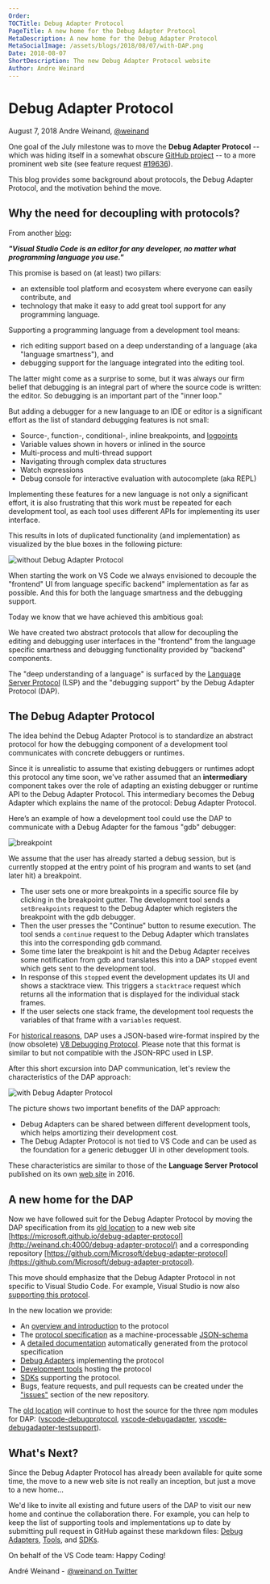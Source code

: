 ```yaml
---
Order:
TOCTitle: Debug Adapter Protocol
PageTitle: A new home for the Debug Adapter Protocol
MetaDescription: A new home for the Debug Adapter Protocol
MetaSocialImage: /assets/blogs/2018/08/07/with-DAP.png
Date: 2018-08-07
ShortDescription: The new Debug Adapter Protocol website
Author: Andre Weinard
---
```

# Debug Adapter Protocol

August 7, 2018 Andre Weinand, [@weinand](https://twitter.com/weinand)

One goal of the July milestone was to move the **Debug Adapter Protocol** -- which was hiding itself in a somewhat obscure [GitHub project](https://github.com/Microsoft/vscode-debugadapter-node) -- to a more prominent web site (see feature request [#19636](https://github.com/Microsoft/vscode/issues/19636)).

This blog provides some background about protocols, the Debug Adapter Protocol, and the motivation behind the move.

## Why the need for decoupling with protocols?

From another [blog](https://code.visualstudio.com/blogs/2016/06/27/common-language-protocol):

**_"Visual Studio Code is an editor for any developer, no matter what programming language you use."_**

This promise is based on (at least) two pillars:

- an extensible tool platform and ecosystem where everyone can easily contribute, and
- technology that make it easy to add great tool support for any programming language.

Supporting a programming language from a development tool means:

- rich editing support based on a deep understanding of a language (aka "language smartness"), and
- debugging support for the language integrated into the editing tool.

The latter might come as a surprise to some, but it was always our firm belief that debugging is an integral part of where the source code is written: the editor. So debugging is an important part of the "inner loop."

But adding a debugger for a new language to an IDE or editor is a significant effort as the list of standard debugging features is not small:

- Source-, function-, conditional-, inline breakpoints, and [logpoints](https://code.visualstudio.com/blogs/2018/07/12/introducing-logpoints-and-auto-attach)
- Variable values shown in hovers or inlined in the source
- Multi-process and multi-thread support
- Navigating through complex data structures
- Watch expressions
- Debug console for interactive evaluation with autocomplete (aka REPL)

Implementing these features for a new language is not only a significant effort, it is also frustrating that this work must be repeated for each development tool, as each tool uses different APIs for implementing its user interface.

This results in lots of duplicated functionality (and implementation) as visualized by the blue boxes in the following picture:

![without Debug Adapter Protocol](without-DAP.png)

When starting the work on VS Code we always envisioned to decouple the "frontend" UI from language specific backend" implementation as far as possible. And this for both the language smartness and the debugging support.

Today we know that we have achieved this ambitious goal:

We have created two abstract protocols that allow for decoupling the editing and debugging user interfaces in the "frontend" from the language specific smartness and debugging functionality provided by "backend" components.

The "deep understanding of a language" is surfaced by the [Language Server Protocol](https://microsoft.github.io/language-server-protocol/) (LSP) and the "debugging support" by the Debug Adapter Protocol (DAP).

## The Debug Adapter Protocol

The idea behind the Debug Adapter Protocol is to standardize an abstract protocol for how the debugging component of a development tool communicates with concrete debuggers or runtimes.

Since it is unrealistic to assume that existing debuggers or runtimes adopt this protocol any time soon,
we've rather assumed that an **intermediary** component takes over the role of adapting an existing debugger or runtime API to the Debug Adapter Protocol. This intermediary becomes the Debug Adapter which explains the name of the protocol: Debug Adapter Protocol.

Here’s an example of how a development tool could use the DAP to communicate with a Debug Adapter for the famous "gdb" debugger:

![breakpoint](breakpoint.png)

We assume that the user has already started a debug session, but is currently stopped at the entry point of his program and wants to set (and later hit) a breakpoint.

- The user sets one or more breakpoints in a specific source file by clicking in the breakpoint gutter. The development tool sends a `setBreakpoints` request to the Debug Adapter which registers the breakpoint with the gdb debugger.
- Then the user presses the "Continue" button to resume execution. The tool sends a `continue` request to the Debug Adapter which translates this into the corresponding gdb command.
- Some time later the breakpoint is hit and the Debug Adapter receives some notification from gdb and translates this into a DAP `stopped` event which gets sent to the development tool.
- In response of this `stopped` event the development updates its UI and shows a stacktrace view. This triggers a `stacktrace` request which returns all the information that is displayed for the individual stack frames.
- If the user selects one stack frame, the development tool requests the variables of that frame with a `variables` request.

For [historical reasons](https://github.com/Microsoft/vscode-debugadapter-node/issues/58), DAP uses a JSON-based wire-format inspired by the (now obsolete) [V8 Debugging Protocol](https://github.com/dtretyakov/node-tools/wiki/Debugging-Protocol). Please note that this format is similar to but not compatible with the JSON-RPC used in LSP.

After this short excursion into DAP communication, let's review the characteristics of the DAP approach:

![with Debug Adapter Protocol](with-DAP.png)

The picture shows two important benefits of the DAP approach:

- Debug Adapters can be shared between different development tools, which helps amortizing their development cost.
- The Debug Adapter Protocol is not tied to VS Code and can be used as the foundation for a generic debugger UI in other development tools.

These characteristics are similar to those of the **Language Server Protocol** published on its own [web site](https://microsoft.github.io/language-server-protocol/) in 2016.

## A new home for the DAP

Now we have followed suit for the Debug Adapter Protocol by moving the DAP specification from its [old location](https://github.com/Microsoft/vscode-debugadapter-node) to a new web site [https://microsoft.github.io/debug-adapter-protocol](http://weinand.ch:4000/debug-adapter-protocol/) and a corresponding repository [https://github.com/Microsoft/debug-adapter-protocol](https://github.com/Microsoft/debug-adapter-protocol).

This move should emphasize that the Debug Adapter Protocol in not specific to Visual Studio Code. For example, Visual Studio is now also [supporting this protocol](https://blogs.msdn.microsoft.com/visualstudio/2018/03/26/adding-support-for-debug-adapters-to-visual-studio-ide/).

In the new location we provide:

- An [overview and introduction](./overview) to the protocol
- The [protocol specification](./debugAdapterProtocol.json) as a machine-processable [JSON-schema](http://json-schema.org)
- A [detailed documentation](./specification) automatically generated from the protocol specification
- [Debug Adapters](./implementors/adapters/) implementing the protocol
- [Development tools](./implementors/tools/) hosting the protocol
- [SDKs](./implementors/sdks/) supporting the protocol.
- Bugs, feature requests, and pull requests can be created under the ["issues"](https://github.com/Microsoft/debug-adapter-protocol/issues) section of the new repository.

The [old location](https://github.com/Microsoft/vscode-debugadapter-node) will continue to host the source for the three npm modules for DAP: ([vscode-debugprotocol](https://www.npmjs.com/package/vscode-debugprotocol), [vscode-debugadapter](https://www.npmjs.com/package/vscode-debugadapter), [vscode-debugadapter-testsupport](https://www.npmjs.com/package/vscode-debugadapter-testsupport)).

## What's Next?

Since the Debug Adapter Protocol has already been available for quite some time, the move to a new web site is not really an inception, but just a move to a new home...

We'd like to invite all existing and future users of the DAP to visit our new home and continue the collaboration there. For example, you can help to keep the list of supporting tools and implementations up to date by submitting pull request in GitHub against these markdown files:
[Debug Adapters](https://github.com/Microsoft/debug-adapter-protocol/blob/gh-pages/_implementors/adapters.md),
[Tools](https://github.com/Microsoft/debug-adapter-protocol/blob/gh-pages/_implementors/tools.md), and
[SDKs](https://github.com/Microsoft/debug-adapter-protocol/blob/gh-pages/_implementors/sdks.md).

On behalf of the VS Code team: Happy Coding!

André Weinand -  [@weinand on Twitter](https://twitter.com/weinand)